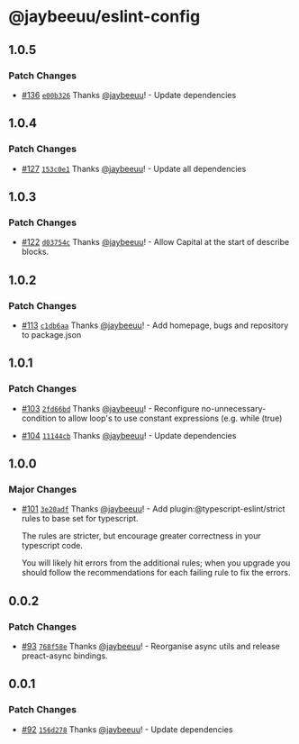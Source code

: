 # @jaybeeuu/eslint-config

## 1.0.5

### Patch Changes

- [#136](https://github.com/jaybeeuu/jaybeeuu-dev/pull/136) [`e00b326`](https://github.com/jaybeeuu/jaybeeuu-dev/commit/e00b32650f2b67041968e4de4034bcbb0cbc1bdb) Thanks [@jaybeeuu](https://github.com/jaybeeuu)! - Update dependencies

## 1.0.4

### Patch Changes

- [#127](https://github.com/jaybeeuu/jaybeeuu-dev/pull/127) [`153c0e1`](https://github.com/jaybeeuu/jaybeeuu-dev/commit/153c0e190ca5ae677ddb0556ff5305c2c8916163) Thanks [@jaybeeuu](https://github.com/jaybeeuu)! - Update all dependencies

## 1.0.3

### Patch Changes

- [#122](https://github.com/jaybeeuu/jaybeeuu-dev/pull/122) [`d03754c`](https://github.com/jaybeeuu/jaybeeuu-dev/commit/d03754cf9ca4a0b8454fc8d67bb47223bca8088d) Thanks [@jaybeeuu](https://github.com/jaybeeuu)! - Allow Capital at the start of describe blocks.

## 1.0.2

### Patch Changes

- [#113](https://github.com/jaybeeuu/jaybeeuu-dev/pull/113) [`c1db6aa`](https://github.com/jaybeeuu/jaybeeuu-dev/commit/c1db6aa956a8ee8a1eb6384587e56166a24cf909) Thanks [@jaybeeuu](https://github.com/jaybeeuu)! - Add homepage, bugs and repository to package.json

## 1.0.1

### Patch Changes

- [#103](https://github.com/jaybeeuu/jaybeeuu-dev/pull/103) [`2fd66bd`](https://github.com/jaybeeuu/jaybeeuu-dev/commit/2fd66bd70818acd719b1ee22dc23c4ce329f30e1) Thanks [@jaybeeuu](https://github.com/jaybeeuu)! - Reconfigure no-unnecessary-condition to allow loop's to use constant expressions (e.g. while (true)

- [#104](https://github.com/jaybeeuu/jaybeeuu-dev/pull/104) [`11144cb`](https://github.com/jaybeeuu/jaybeeuu-dev/commit/11144cbe8a0b3eb65f0549a082f2d7668a10fe75) Thanks [@jaybeeuu](https://github.com/jaybeeuu)! - Update dependencies

## 1.0.0

### Major Changes

- [#101](https://github.com/jaybeeuu/jaybeeuu-dev/pull/101) [`3e20adf`](https://github.com/jaybeeuu/jaybeeuu-dev/commit/3e20adf5282f2013df42d568f7c862f43940bb1a) Thanks [@jaybeeuu](https://github.com/jaybeeuu)! - Add plugin:@typescript-eslint/strict rules to base set for typescript.

  The rules are stricter, but encourage greater correctness in your typescript code.

  You will likely hit errors from the additional rules; when you upgrade you should follow the recommendations for each failing rule to fix the errors.

## 0.0.2

### Patch Changes

- [#93](https://github.com/jaybeeuu/jaybeeuu-dev/pull/93) [`768f58e`](https://github.com/jaybeeuu/jaybeeuu-dev/commit/768f58e3a311e89fc2491029bcc2fd5c3e4af686) Thanks [@jaybeeuu](https://github.com/jaybeeuu)! - Reorganise async utils and release preact-async bindings.

## 0.0.1

### Patch Changes

- [#92](https://github.com/jaybeeuu/jaybeeuu-dev/pull/92) [`156d278`](https://github.com/jaybeeuu/jaybeeuu-dev/commit/156d278a0956cb4ef6e30f9df370f3c95aa7b93a) Thanks [@jaybeeuu](https://github.com/jaybeeuu)! - Update dependencies
